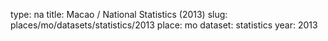 type: na
title: Macao / National Statistics (2013)
slug: places/mo/datasets/statistics/2013
place: mo
dataset: statistics
year: 2013
